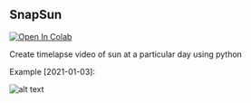 ## SnapSun
[![Open In Colab](https://colab.research.google.com/assets/colab-badge.svg)](https://github.com/FaizAlam/TimeLapse-Gif-Creator/blob/main/Timelapse_project.ipynb)

Create timelapse video of sun at a particular day using python

Example [2021-01-03]: 

![alt text][example]

[example]: https://github.com/chinmaychahar/TimeLapse-Gif-Creator/blob/main/example/ezgif.com-gif-maker.gif
